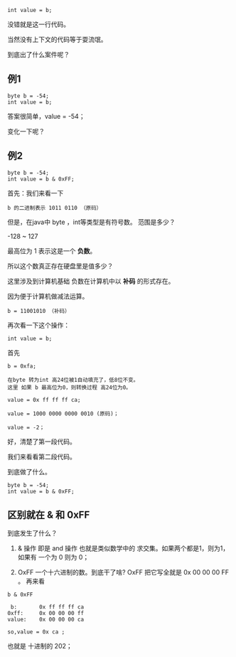 
```
int value = b;
```
没错就是这一行代码。

当然没有上下文的代码等于耍流氓。

到底出了什么案件呢？

## 例1
```
byte b = -54;
int value = b;
```
答案很简单，value = -54；

变化一下呢？


## 例2
```
byte b = -54;
int value = b & 0xFF;

```

首先：我们来看一下

 
```
b 的二进制表示 1011 0110 （原码）
```


 
但是，在java中 byte ，int等类型是有符号数。 范围是多少？

-128 ~ 127


最高位为 1 表示这是一个 **负数**。

所以这个数真正存在硬盘里是值多少？

这里涉及到计算机基础 负数在计算机中以 **补码** 的形式存在。

因为便于计算机做减法运算。


```
b = 11001010 （补码）
```


再次看一下这个操作：

```
int value = b;

```
首先 
```
b = 0xfa;
```


    在byte 转为int 高24位被1自动填充了，低8位不变。
    这里 如果 b 最高位为0，则转换过程 高24位为0。


```
value = 0x ff ff ff ca;

value = 1000 0000 0000 0010 (原码)；

value = -2；
```



好，清楚了第一段代码。

我们来看看第二段代码。

到底做了什么。

```
byte b = -54;
int value = b & 0xFF;

```

## 区别就在 & 和 0xFF 

到底发生了什么？ 

1. & 操作 即是 and 操作 也就是类似数学中的 求交集。如果两个都是1，则为1，如果有 一个为 0 则为 0；

2. OxFF 一个十六进制的数。到底干了啥?
   OxFF 把它写全就是 0x 00 00 00 FF 。
再来看


```
b & 0xFF

 b:       0x ff ff ff ca
0xff:     0x 00 00 00 ff
value:    0x 00 00 00 ca
```

    


```
so,value = 0x ca ;
```
 也就是 十进制的 202；

## 